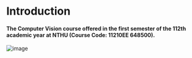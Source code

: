 # Introduction

#### The Computer Vision course offered in the first semester of the 112th academic year at NTHU (Course Code: 11210EE 648500).  
![image](https://github.com/user-attachments/assets/ec6289ff-4a30-4cca-94e9-640cf255b0cd )
